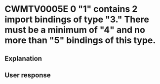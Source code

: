 # CWMTV0005E 0 "1" contains 2 import bindings of type "3." There must be a minimum of "4" and no more than "5" bindings of this type.

## Explanation

## User response